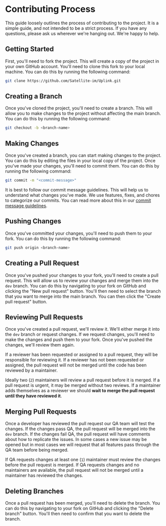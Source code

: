 # Contributing Process

This guide loosely outlines the process of contributing to the project. It is a simple guide, and not intended to be a strict process. If you have any questions, please ask us wherever we're hanging out. We're happy to help.

## Getting Started

First, you'll need to fork the project. This will create a copy of the project in your own GitHub account. You'll need to clone this fork to your local machine. You can do this by running the following command:

```bash
git clone https://github.com/Satellite-im/Uplink.git
```

## Creating a Branch

Once you've cloned the project, you'll need to create a branch. This will allow you to make changes to the project without affecting the main branch. You can do this by running the following command:

```bash
git checkout -b <branch-name>
```

## Making Changes

Once you've created a branch, you can start making changes to the project. You can do this by editing the files in your local copy of the project. Once you've made your changes, you'll need to commit them. You can do this by running the following command:

```bash
git commit -m "<commit-message>"
```

It is best to follow our commit message guidelines. This will help us to understand what changes you've made. We use features, fixes, and chores to categorize our commits. You can read more about this in our [commit message guidelines](docs/toodo.md).

## Pushing Changes

Once you've committed your changes, you'll need to push them to your fork. You can do this by running the following command:

```bash
git push origin <branch-name>
```

## Creating a Pull Request

Once you've pushed your changes to your fork, you'll need to create a pull request. This will allow us to review your changes and merge them into the `dev` branch. You can do this by navigating to your fork on GitHub and clicking the "New pull request" button. You'll then need to select the branch that you want to merge into the main branch. You can then click the "Create pull request" button.

## Reviewing Pull Requests

Once you've created a pull request, we'll review it. We'll either merge it into the `dev` branch or request changes. If we request changes, you'll need to make the changes and push them to your fork. Once you've pushed the changes, we'll review them again. 

If a reviewer has been requested or assigned to a pull request, they will be responsible for reviewing it. If a reviewer has not been requested or assigned, the pull request will not be merged until the code has been reviewed by a maintainer.

Ideally two (`2`) maintainers will review a pull request before it is merged. If a pull request is urgent, it may be merged without two reviews. If a maintainer adds themselves as a reviewer we should **wait to merge the pull request until they have reviewed it**.

## Merging Pull Requests

Once a developer has reviewed the pull request our QA team will test the changes. If the changes pass QA, the pull request will be merged into the `dev` branch. If the changes fail QA, the pull request will have comments about how to replicate the issues. In some cases a new issue may be opened but in most cases we will request that all features pass through the QA team before being merged. 

If QA requests changes at least one (`1`) maintainer must review the changes before the pull request is merged. If QA requests changes and no maintainers are available, the pull request will not be merged until a maintainer has reviewed the changes.

## Deleting Branches

Once a pull request has been merged, you'll need to delete the branch. You can do this by navigating to your fork on GitHub and clicking the "Delete branch" button. You'll then need to confirm that you want to delete the branch.

